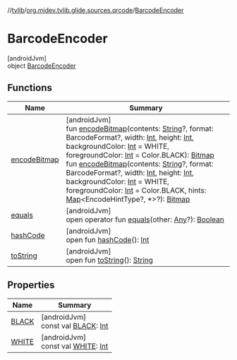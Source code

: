 //[tvlib](../../../index.md)/[org.mjdev.tvlib.glide.sources.qrcode](../index.md)/[BarcodeEncoder](index.md)

# BarcodeEncoder

[androidJvm]\
object [BarcodeEncoder](index.md)

## Functions

| Name | Summary |
|---|---|
| [encodeBitmap](encode-bitmap.md) | [androidJvm]<br>fun [encodeBitmap](encode-bitmap.md)(contents: [String](https://kotlinlang.org/api/latest/jvm/stdlib/kotlin/-string/index.html)?, format: BarcodeFormat?, width: [Int](https://kotlinlang.org/api/latest/jvm/stdlib/kotlin/-int/index.html), height: [Int](https://kotlinlang.org/api/latest/jvm/stdlib/kotlin/-int/index.html), backgroundColor: [Int](https://kotlinlang.org/api/latest/jvm/stdlib/kotlin/-int/index.html) = WHITE, foregroundColor: [Int](https://kotlinlang.org/api/latest/jvm/stdlib/kotlin/-int/index.html) = Color.BLACK): [Bitmap](https://developer.android.com/reference/kotlin/android/graphics/Bitmap.html)<br>fun [encodeBitmap](encode-bitmap.md)(contents: [String](https://kotlinlang.org/api/latest/jvm/stdlib/kotlin/-string/index.html)?, format: BarcodeFormat?, width: [Int](https://kotlinlang.org/api/latest/jvm/stdlib/kotlin/-int/index.html), height: [Int](https://kotlinlang.org/api/latest/jvm/stdlib/kotlin/-int/index.html), backgroundColor: [Int](https://kotlinlang.org/api/latest/jvm/stdlib/kotlin/-int/index.html) = WHITE, foregroundColor: [Int](https://kotlinlang.org/api/latest/jvm/stdlib/kotlin/-int/index.html) = Color.BLACK, hints: [Map](https://kotlinlang.org/api/latest/jvm/stdlib/kotlin.collections/-map/index.html)&lt;EncodeHintType?, *&gt;?): [Bitmap](https://developer.android.com/reference/kotlin/android/graphics/Bitmap.html) |
| [equals](../../org.mjdev.tvlib.webscrapper.select/-element-not-found-exception/index.md#585090901%2FFunctions%2F-1596939238) | [androidJvm]<br>open operator fun [equals](../../org.mjdev.tvlib.webscrapper.select/-element-not-found-exception/index.md#585090901%2FFunctions%2F-1596939238)(other: [Any](https://kotlinlang.org/api/latest/jvm/stdlib/kotlin/-any/index.html)?): [Boolean](https://kotlinlang.org/api/latest/jvm/stdlib/kotlin/-boolean/index.html) |
| [hashCode](../../org.mjdev.tvlib.webscrapper.select/-element-not-found-exception/index.md#1794629105%2FFunctions%2F-1596939238) | [androidJvm]<br>open fun [hashCode](../../org.mjdev.tvlib.webscrapper.select/-element-not-found-exception/index.md#1794629105%2FFunctions%2F-1596939238)(): [Int](https://kotlinlang.org/api/latest/jvm/stdlib/kotlin/-int/index.html) |
| [toString](../../org.mjdev.tvlib.webscrapper.select/-element-not-found-exception/index.md#1616463040%2FFunctions%2F-1596939238) | [androidJvm]<br>open fun [toString](../../org.mjdev.tvlib.webscrapper.select/-element-not-found-exception/index.md#1616463040%2FFunctions%2F-1596939238)(): [String](https://kotlinlang.org/api/latest/jvm/stdlib/kotlin/-string/index.html) |

## Properties

| Name | Summary |
|---|---|
| [BLACK](-b-l-a-c-k.md) | [androidJvm]<br>const val [BLACK](-b-l-a-c-k.md): [Int](https://kotlinlang.org/api/latest/jvm/stdlib/kotlin/-int/index.html) |
| [WHITE](-w-h-i-t-e.md) | [androidJvm]<br>const val [WHITE](-w-h-i-t-e.md): [Int](https://kotlinlang.org/api/latest/jvm/stdlib/kotlin/-int/index.html) |

